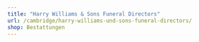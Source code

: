 ```yaml
---
title: "Harry Williams & Sons Funeral Directors"
url: /cambridge/harry-williams-und-sons-funeral-directors/
shop: Bestattungen
---
```

